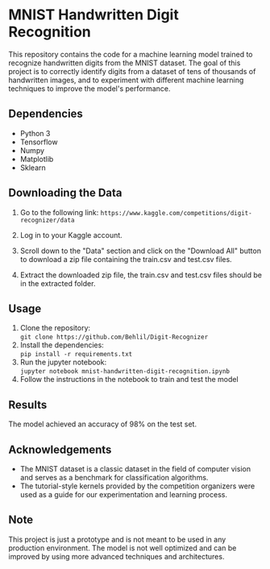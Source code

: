 # MNIST Handwritten Digit Recognition

This repository contains the code for a machine learning model trained to recognize handwritten digits from the MNIST dataset. The goal of this project is to correctly identify digits from a dataset of tens of thousands of handwritten images, and to experiment with different machine learning techniques to improve the model's performance.

## Dependencies
- Python 3
- Tensorflow
- Numpy
- Matplotlib
- Sklearn

## Downloading the Data
1. Go to the following link: `https://www.kaggle.com/competitions/digit-recognizer/data`

2. Log in to your Kaggle account.

3. Scroll down to the "Data" section and click on the "Download All" button to download a zip file containing the train.csv and test.csv files.

4. Extract the downloaded zip file, the train.csv and test.csv files should be in the extracted folder.
## Usage
1. Clone the repository: \
`git clone https://github.com/Behlil/Digit-Recognizer`
2. Install the dependencies: \
`pip install -r requirements.txt`
3. Run the jupyter notebook: \
`jupyter notebook mnist-handwritten-digit-recognition.ipynb`
4. Follow the instructions in the notebook to train and test the model

## Results

The model achieved an accuracy of 98% on the test set.

## Acknowledgements

- The MNIST dataset is a classic dataset in the field of computer vision and serves as a benchmark for classification algorithms.
- The tutorial-style kernels provided by the competition organizers were used as a guide for our experimentation and learning process.

## Note

This project is just a prototype and is not meant to be used in any production environment. The model is not well optimized and can be improved by using more advanced techniques and architectures.
